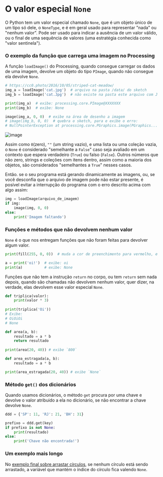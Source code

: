 # O valor especial `None`

O Python tem um valor especial chamado `None`, que é um objeto único de um tipo só dele, o `NoneType`, e é em geral usado para representar "nada" ou "nenhum valor". Pode ser usado para indicar a ausência de um valor válido, ou o final de uma sequência de valores (uma estratégia conhecida como "valor sentinela").

### O exemplo da função que carrega uma imagem no Processing

A função `loadImage()` do Processing, quando consegue carregar os dados de uma imagem, devolve um objeto do tipo `PImage`, quando não consegue ela devolve `None`.

```python
# https://cc0.photo/2016/10/05/striped-cat-meadow/
img_a = loadImage('cat.jpg')  # arquivo na pasta /data/ do sketch
img_b = loadImage('cat.Jpg')  # não existe na pasta este arquivo com J maiúsculo na extensão!

print(img_a)  # exibe: processing.core.PImage@XXXXXXX
print(img_b)  # exibe: None

image(img_a, 0, 0)  # exibe na área de desenho a imagem
# image(img_b, 0, 0)  # quebra o sketch, para e exibe o erro:
# NullPointerException at processing.core.PGraphics.image(PGraphics...
```

![image](https://user-images.githubusercontent.com/3694604/165303439-bf04975d-551c-46a6-8afc-9f59230841ae.png)

Assim como `0`(zero), `""` (um string vazio), e uma lista ou uma coleção vazia, o `None` é considerado "semelhante a `False`" caso seja avaliado em um contexto que espera verdadeiro (`True`)  ou falso (`False`). Outros números que não zero, strings e coleções com itens dentro, assim como a maioria dos objetos, são considerados "semelhantes a `True`" nesses casos.

Então. se o seu programa está gerando dinamicamente as imagens, ou, se você desconfia que o arquivo de imagem pode não estar presente, é posível evitar a interrupção do programa com o erro descrito acima com algo assim:

```python 
img = loadImage(arquivo_de_imagem)
if img:
    image(img, 0, 0)  
else:
    print('Imagem faltando')
``` 

### Funções e métodos que não devolvem nenhum valor

`None` é o que nos entregam funções que não foram feitas para devolver algum valor. 

```python
print(fill(255, 0, 0))  # muda a cor de preenchimento para vermelho, e exibe `None` no console

a = print('oi!')  # exibe: oi
print(a)          # exibe: None
```

Funções que não tem a instrução `return` no corpo, ou tem `return` sem nada depois, quando são chamadas não devolvem nenhum valor, quer dizer, na verdade, elas devolvem esse valor especial `None`. 

```python
def triplica(valor):
    print(valor * 3)
    
print(triplica('Oi')) 
# Exibe:
# OiOiOi
# None

def area(a, b):
    resultado = a * b
    return resultado
    
print(area(20, 40)) # exibe `800`

def area_estragada(a, b):
    resultado = a * b

print(area_estragada(20, 40)) # exibe `None`
```
### Método `get()` dos dicionários

Quando usamos dicionários, o método `get` procura por uma chave e devolve o valor atribuido a ela no dicionário, se não encontrar a chave devolve `None`.

```python
ddd = {'SP': 11, 'RJ': 21, 'BH': 31} 

prefixo = ddd.get(key)
if prefixo is not None:
    print(resultado)
else:
    print('Chave não encontrada!')
```

### Um exemplo mais longo

No [exemplo final sobre arrastar círculos](arrastando_circulos.md), se nenhum círculo está sendo arrastado, a variável que mantém o índice do círculo fica valendo `None`.
